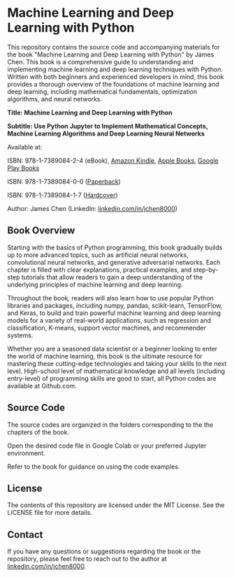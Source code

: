# Machine Learning and Deep Learning with Python

This repository contains the source code and accompanying materials for the book "Machine Learning and Deep Learning with Python" by James Chen. This book is a comprehensive guide to understanding and implementing machine learning and deep learning techniques with Python. Written with both beginners and experienced developers in mind, this book provides a thorough overview of the foundations of machine learning and deep learning, including mathematical fundamentals, optimization algorithms, and neural networks.

**Title: Machine Learning and Deep Learning with Python**

**Subtitle: Use Python Jupyter to Implement Mathematical Concepts, Machine Learning Algorithms and Deep Learning Neural Networks**

Available at:

ISBN: 978-1-7389084-2-4 (eBook), [Amazon Kindle](https://www.amazon.com/dp/B0BV42L2YJ), [Apple Books](https://books.apple.com/us/book/demystifying-large-language-models/id6499347202),  [Google Play Books](https://play.google.com/store/books/details?id=JevIEAAAQBAJ)

ISBN: 978-1-7389084-0-0 ([Paperback](https://www.amazon.com/dp/1738908402))

ISBN: 978-1-7389084-1-7 ([Hardcover](https://www.amazon.com/dp/1738908410))

Author: James Chen (LinkedIn: [linkedin.com/in/jchen8000](https://www.linkedin.com/in/jchen8000/))


## Book Overview
Starting with the basics of Python programming, this book gradually builds up to more advanced topics, such as artificial neural networks, convolutional neural networks, and generative adversarial networks. Each chapter is filled with clear explanations, practical examples, and step-by-step tutorials that allow readers to gain a deep understanding of the underlying principles of machine learning and deep learning.

Throughout the book, readers will also learn how to use popular Python libraries and packages, including numpy, pandas, scikit-learn, TensorFlow, and Keras, to build and train powerful machine learning and deep learning models for a variety of real-world applications, such as regression and classification, K-means, support vector machines, and recommender systems.

Whether you are a seasoned data scientist or a beginner looking to enter the world of machine learning, this book is the ultimate resource for mastering these cutting-edge technologies and taking your skills to the next level. High-school level of mathematical knowledge and all levels (including entry-level) of programming skills are good to start, all Python codes are available at Github.com.


## Source Code

The source codes are organized in the folders corresponding to the the chapters of the book.

Open the desired code file in Google Colab or your preferred Jupyter environment.

Refer to the book for guidance on using the code examples.

## License

The contents of this repository are licensed under the MIT License. See the LICENSE file for more details.

## Contact

If you have any questions or suggestions regarding the book or the repository, please feel free to reach out to the author at [linkedin.com/in/jchen8000](https://www.linkedin.com/in/jchen8000/).
